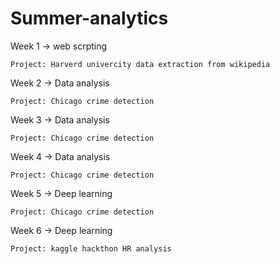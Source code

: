 # Summer-analytics

Week 1 -> web scrpting 
    
    Project: Harverd univercity data extraction from wikipedia
    
    
Week 2 -> Data analysis 
    
    Project: Chicago crime detection
    
    
Week 3 -> Data analysis 
    
    Project: Chicago crime detection


Week 4 -> Data analysis 
    
    Project: Chicago crime detection


Week 5 -> Deep learning 
    
    Project: Chicago crime detection


Week 6 -> Deep learning 
    
    Project: kaggle hackthon HR analysis 
